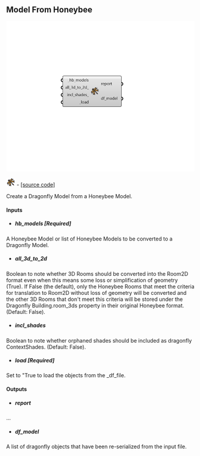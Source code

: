 ## Model From Honeybee

![](../../images/components/Model_From_Honeybee.png)

![](../../images/icons/Model_From_Honeybee.png) - [[source code]](https://github.com/ladybug-tools/dragonfly-grasshopper/blob/master/dragonfly_grasshopper/src//DF%20Model%20From%20Honeybee.py)


Create a Dragonfly Model from a Honeybee Model. 



#### Inputs
* ##### hb_models [Required]
A Honeybee Model or list of Honeybee Models to be converted to a Dragonfly Model. 
* ##### all_3d_to_2d 
Boolean to note whether 3D Rooms should be converted into the Room2D format even when this means some loss or simplification of geometry (True). If False (the default), only the Honeybee Rooms that meet the criteria for translation to Room2D without loss of geometry will be converted and the other 3D Rooms that don't meet this criteria will be stored under the Dragonfly Building.room_3ds property in their original Honeybee format. (Default: False). 
* ##### incl_shades 
Boolean to note whether orphaned shades should be included as dragonfly ContextShades. (Default: False). 
* ##### load [Required]
Set to "True to load the objects from the _df_file. 

#### Outputs
* ##### report
... 
* ##### df_model
A list of dragonfly objects that have been re-serialized from the input file. 